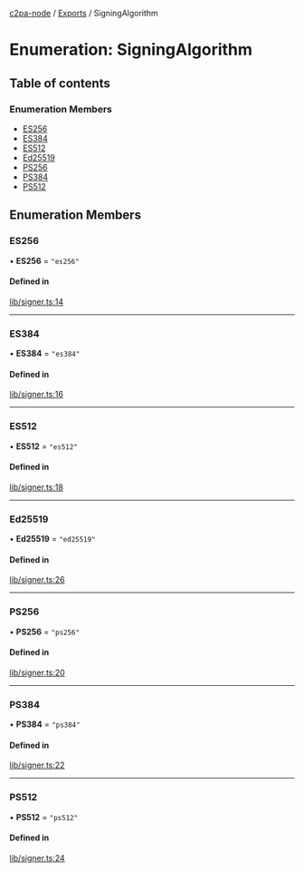 [c2pa-node](../README.md) / [Exports](../modules.md) / SigningAlgorithm

# Enumeration: SigningAlgorithm

## Table of contents

### Enumeration Members

- [ES256](SigningAlgorithm.md#es256)
- [ES384](SigningAlgorithm.md#es384)
- [ES512](SigningAlgorithm.md#es512)
- [Ed25519](SigningAlgorithm.md#ed25519)
- [PS256](SigningAlgorithm.md#ps256)
- [PS384](SigningAlgorithm.md#ps384)
- [PS512](SigningAlgorithm.md#ps512)

## Enumeration Members

### ES256

• **ES256** = ``"es256"``

#### Defined in

[lib/signer.ts:14](https://github.com/contentauth/c2pa-node/blob/e4a94c7/js-src/lib/signer.ts#L14)

___

### ES384

• **ES384** = ``"es384"``

#### Defined in

[lib/signer.ts:16](https://github.com/contentauth/c2pa-node/blob/e4a94c7/js-src/lib/signer.ts#L16)

___

### ES512

• **ES512** = ``"es512"``

#### Defined in

[lib/signer.ts:18](https://github.com/contentauth/c2pa-node/blob/e4a94c7/js-src/lib/signer.ts#L18)

___

### Ed25519

• **Ed25519** = ``"ed25519"``

#### Defined in

[lib/signer.ts:26](https://github.com/contentauth/c2pa-node/blob/e4a94c7/js-src/lib/signer.ts#L26)

___

### PS256

• **PS256** = ``"ps256"``

#### Defined in

[lib/signer.ts:20](https://github.com/contentauth/c2pa-node/blob/e4a94c7/js-src/lib/signer.ts#L20)

___

### PS384

• **PS384** = ``"ps384"``

#### Defined in

[lib/signer.ts:22](https://github.com/contentauth/c2pa-node/blob/e4a94c7/js-src/lib/signer.ts#L22)

___

### PS512

• **PS512** = ``"ps512"``

#### Defined in

[lib/signer.ts:24](https://github.com/contentauth/c2pa-node/blob/e4a94c7/js-src/lib/signer.ts#L24)
